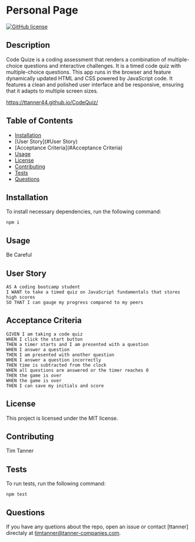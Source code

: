 # Personal Page
[![GitHub license](https://img.shields.io/badge/license-MIT-Blue.svg)](https://github.com/ttanner44/personal-page)

## Description
Code Quize is a coding assessment that renders a combination of multiple-choice questions and interactive challenges. It is a timed code quiz with multiple-choice questions. This app runs in the browser and feature dynamically updated HTML and CSS powered by JavaScript code. It features a clean and polished user interface and be responsive, ensuring that it adapts to multiple screen sizes.

https://ttanner44.github.io/CodeQuiz/

## Table of Contents
* [Installation](#installation)
* [User Story](#User Story)
* [Acceptance Criteria](#Acceptance Criteria)
* [Usage](#Usage)
* [License](#License)
* [Contributing](#Contributing)
* [Tests](#Tests)
* [Questions](#Questions)

## Installation
To install necessary dependencies, run the following command:
```
npm i
```

## Usage
Be Careful

## User Story
```
AS A coding bootcamp student
I WANT to take a timed quiz on JavaScript fundamentals that stores high scores
SO THAT I can gauge my progress compared to my peers
```

## Acceptance Criteria
```
GIVEN I am taking a code quiz
WHEN I click the start button
THEN a timer starts and I am presented with a question
WHEN I answer a question
THEN I am presented with another question
WHEN I answer a question incorrectly
THEN time is subtracted from the clock
WHEN all questions are answered or the timer reaches 0
THEN the game is over
WHEN the game is over
THEN I can save my initials and score
```

## License
This project is licensed under the MIT license.

## Contributing
Tim Tanner

## Tests
To run tests, run the following command:
```
npm test
```

## Questions

If you have any quetions about the repo, open an issue or contact [ttanner] directaly at timtanner@tanner-companies.com.
